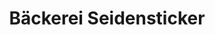 ---
title: "Bäckerei Seidensticker"
url: /horn-bad-meinberg/baeckerei-seidensticker/
shop: Bäckerei
---